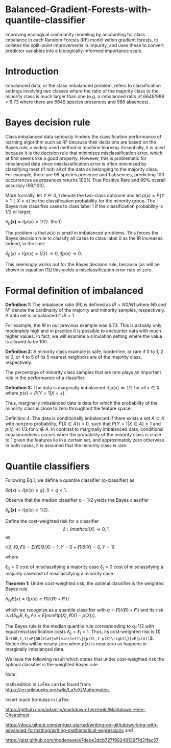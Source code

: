 # Balanced-Gradient-Forests-with-quantile-classifier
Improving ecological community modeling by accounting for class imbalance in each Random Forests (RF) model within gradient forests, to collates the split-point improvements in impurity, and uses these to convert predictor variables into a biologically-informed importance scale.


# Introduction
Imbalanced data, or the class imbalanced problem, refers to classification settings involving two classes where the ratio of the majority class to the minority class is much larger than one (e.g. a imbalanced ratio of 6649/988 = 6.73 where there are 6649 species presences and 988 absences).


# Bayes decision rule
Class imbalanced data seriously hinders the classification performance of learning algorithm such as RF because their decisions are based on the Bayes rule, a widely used method in machine learning. Essentially, it is used because it is the decision rule that minimizes misclassification error, which at first seems like a good property. However, this is problematic for imbalanced data since misclassification error is often minimized by classifying most (if not) all of the data as belonging to the majority class. For example, there are 99 species presence and 1 absences, predicting 100 occurrences as presences returns 100% True Positive Rate and 99% overall accuracy (99/100).

More formally, let $`Y∈{0,1}`$ denote the two-class outcome and let $`p(x)=P\left\{Y=1∣X=x\right\}`$ be the classification probability for the minority group. The Bayes rule classifies cases to class label 1 if the classification probability is 1/2 or larger,


$`δ_B\boldsymbol{(x)}=I\left\{p(x)≥1/2\right\}`$. (Eq.1)


The problem is that $`p(x)`$ is small in imbalanced problems. This forces the Bayes decision rule to classify all cases to class label 0 as the IR increases. Indeed, in the limit:


$`δ_B(x)=I\left\{p(x)≥1/2\right\}→0,if p(x)→0`$.


This seemingly works out for the Bayes decision rule, because [as will be shown in equation (1)] this yields a misclassification error rate of zero.


# Formal definition of imbalanced
**Definition 1:** The imbalance ratio (IR) is defined as $`IR=N0/N1`$ where $`N0`$ and $`N1`$ denote the cardinality of the majority and minority samples, respectively. A data set is imbalanced if $`IR > 1`$.

For example, the $`IR`$ in our previous example was 6.73. This is actually only moderately high and in practice it is possible to encounter data with much higher values. In fact, we will examine a simulation setting where the value is allowed to be 100.

**Definition 2:** A minority class example is safe, borderline, or rare if 0 to 1, 2 to 3, or 4 to 5 of its 5 nearest neighbors are of the majority class, respectively.

The percentage of minority class samples that are rare plays an important role in the performance of a classifier.

**Definition 3:** The data is marginally imbalanced if $`p(x)≪1/2`$ for all $`x∈X`$ where $`p(x)=P\left\{Y=1|X=x\right\}`$.

Thus, marginally imbalanced data is data for which the probability of the minority class is close to zero throughout the feature space.

Definition 4: The data is conditionally imbalanced if there exists a set $`A⊂X`$ with nonzero probability, $`P\left\{X∈A\right\})>0`$, such that $`P\left\{Y=1|X∈A\right\}≈1`$ and $`p(x)≪1/2`$ for $`x∉A`$.
In contrast to marginally imbalanced data, conditional imbalancedness occurs when the probability of the minority class is close to 1 given the features lie in a certain set, and approximately zero otherwise. In both cases, it is assumed that the minority class is rare.

# Quantile classifiers
Following Eq.1, we define a quantile classifier (q-classifier) as


$`δq(x)=I\left\{p(x)≥q\right\}, 0<q<1`$.


Observe that the median classifier q = 1/2 yields the Bayes classifier


$`δ_B\boldsymbol{(x)}=I\left\{p(x)≥1/2\right\}`$.


Define the cost-weighted risk for a classifier $$δ:/mathcal(X)→{0,1}$$ as


$`r(δ,ℓ0,ℓ1)=E[ℓ0I{δ(X)=1,Y=0}+ℓ1I{δ(X)=0,Y=1}]`$


where 

$`ℓ_0>0`$ cost of misclassifying a majority case
$`ℓ_1>0`$ cost of misclassifying a majority casecost of misclassifying a minority case.

**Theorem 1:** Under cost-weighted risk, the optimal classifier is the weighted Bayes rule


$`δ_WB(x)=I\left\{p(x)≥ℓ0/(ℓ0+ℓ1)\right\}`$


which we recognize as a quantile classifier with $`q=ℓ0/(ℓ0+ℓ1)`$ and its risk is
$`r(δ_WB,ℓ_0,ℓ_1)=E[min{ℓ1p(X),ℓ0(1−p(X))}]`$.

The Bayes rule is the median quantile rule corresponding to q=1/2 with equal misclassification costs $`ℓ_0=ℓ_1=1`$. Thus, its cost-weighted risk is (1)
$`r(δB,1,1)=P{δB(X)≠Y}=E[min\left\{{p(X),1−p(X)\right\}]=E[p(X)]`$.
Notice this will be nearly zero when p(x) is near zero as happens in marginally imbalanced data.


We have the following result which states that under cost-weighted risk the optimal classifier is the weighted Bayes rule.


Note: 

math edition in LaTex can be found from: 
https://en.wikibooks.org/wiki/LaTeX/Mathematics


Insert mach formulas in LaTex:


https://github.com/adam-p/markdown-here/wiki/Markdown-Here-Cheatsheet


https://docs.github.com/en/get-started/writing-on-github/working-with-advanced-formatting/writing-mathematical-expressions and


https://gist.github.com/modenaxe/e7debe3dcb727f99248139f7d31fac57



